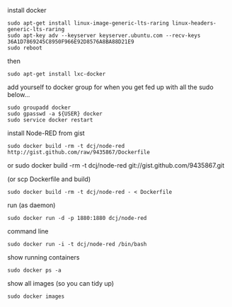 install docker

	sudo apt-get install linux-image-generic-lts-raring linux-headers-generic-lts-raring
	sudo apt-key adv --keyserver keyserver.ubuntu.com --recv-keys 36A1D7869245C8950F966E92D8576A8BA88D21E9
	sudo reboot

then

	sudo apt-get install lxc-docker

add yourself to docker group  for when you get fed up with all the sudo below...

	sudo groupadd docker
	sudo gpasswd -a ${USER} docker
	sudo service docker restart

install Node-RED from gist

	sudo docker build -rm -t dcj/node-red http://gist.github.com/raw/9435867/Dockerfile
or	sudo docker build -rm -t dcj/node-red git://gist.github.com/9435867.git

(or scp Dockerfile and build)

	sudo docker build -rm -t dcj/node-red - < Dockerfile

run (as daemon)

	sudo docker run -d -p 1880:1880 dcj/node-red

command line

	sudo docker run -i -t dcj/node-red /bin/bash

show running containers

	sudo docker ps -a

show all images (so you can tidy up)

	sudo docker images
